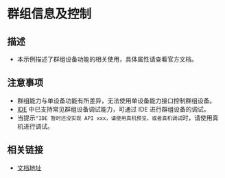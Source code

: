 # 群组信息及控制

## 描述

- 本示例描述了群组设备功能的相关使用，具体属性请查看官方文档。

## 注意事项

- 群组能力与单设备功能有所差异，无法使用单设备能力接口控制群组设备。
- [IDE](https://developer.tuya.com/cn/miniapp/devtools/tools) 中已支持常见群组设备调试能力，可通过 IDE 进行群组设备的调试。
- 当提示`"IDE 暂时还没实现 API xxx，请使用真机预览，或者真机调试`时，请使用真机进行调试。

## 相关链接

- [文档地址](https://developer.tuya.com/cn/miniapp/develop/ray/api/group/info/getGroupInfo)